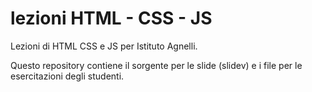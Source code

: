 # lezioni HTML - CSS - JS

Lezioni di HTML CSS e JS per Istituto Agnelli.

Questo repository contiene il sorgente per le slide (slidev) e i file per le esercitazioni degli studenti.


